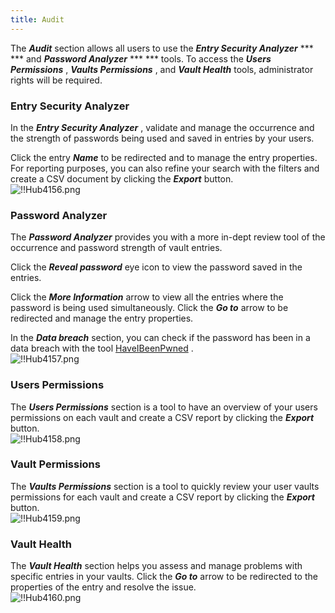 ```yaml
---
title: Audit
---
```

The ***Audit*** section allows all users to use the ***Entry Security Analyzer*** ***  *** and ***Password Analyzer*** ***  *** tools. To access the ***Users Permissions*** , ***Vaults Permissions*** , and ***Vault Health*** tools, administrator rights will be required.  

### Entry Security Analyzer 

In the ***Entry Security Analyzer*** , validate and manage the occurrence and the strength of passwords being used and saved in entries by your users.  

Click the entry ***Name*** to be redirected and to manage the entry properties. For reporting purposes, you can also refine your search with the filters and create a CSV document by clicking the ***Export*** button.  
![!!Hub4156.png](https://webdevolutions.azureedge.net/docs/en/hub/Hub4156.png) 

### Password Analyzer 

The ***Password Analyzer*** provides you with a more in-dept review tool of the occurrence and password strength of vault entries.  

Click the ***Reveal password*** eye icon to view the password saved in the entries.  

Click the ***More Information*** arrow to view all the entries where the password is being used simultaneously. Click the ***Go to*** arrow to be redirected and manage the entry properties.  

In the ***Data breach*** section, you can check if the password has been in a data breach with the tool [HaveIBeenPwned](https://haveibeenpwned.com/) .  
![!!Hub4157.png](https://webdevolutions.azureedge.net/docs/en/hub/Hub4157.png) 

### Users Permissions 

The ***Users Permissions*** section is a tool to have an overview of your users permissions on each vault and create a CSV report by clicking the ***Export*** button.  
![!!Hub4158.png](https://webdevolutions.azureedge.net/docs/en/hub/Hub4158.png) 

### Vault Permissions 

The ***Vaults Permissions*** section is a tool to quickly review your user vaults permissions for each vault and create a CSV report by clicking the ***Export*** button.  
![!!Hub4159.png](https://webdevolutions.azureedge.net/docs/en/hub/Hub4159.png) 

### Vault Health 

The ***Vault Health*** section helps you assess and manage problems with specific entries in your vaults. 
Click the ***Go to*** arrow to be redirected to the properties of the entry and resolve the issue.  
![!!Hub4160.png](https://webdevolutions.azureedge.net/docs/en/hub/Hub4160.png) 

